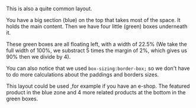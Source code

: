 This is also a quite common layout.

You have a big section (blue) on the top that takes most of the space. It holds the main content. Then we have four little (green) boxes underneath it.

These green boxes are all floating left, with a width of 22.5% (We take the full width of 100%, we substract 5 times the margin of 2%, which gives us 90% then we divide by 4).

You can also notice that we used `box-sizing:border-box;` so we don't have to do more calculations about the paddings and borders sizes.

This layout could be used ,for example if you have an e-shop. The featured product in the blue zone and 4 more related products at the bottom in the green boxes.
